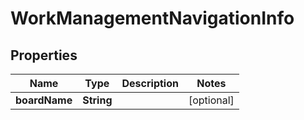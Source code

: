 

# WorkManagementNavigationInfo


## Properties

| Name | Type | Description | Notes |
|------------ | ------------- | ------------- | -------------|
|**boardName** | **String** |  |  [optional] |



